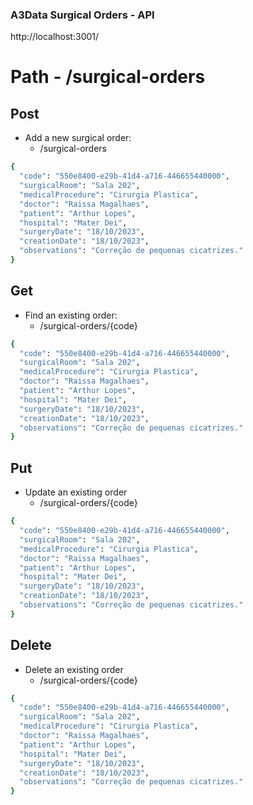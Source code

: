 ### A3Data Surgical Orders - API

http://localhost:3001/

# Path - /surgical-orders

## Post
* Add a new surgical order: 
  * /surgical-orders
```sh
{
  "code": "550e8400-e29b-41d4-a716-446655440000",
  "surgicalRoom": "Sala 202",
  "medicalProcedure": "Cirurgia Plastica",
  "doctor": "Raissa Magalhaes",
  "patient": "Arthur Lopes",
  "hospital": "Mater Dei",
  "surgeryDate": "18/10/2023",
  "creationDate": "18/10/2023",
  "observations": "Correção de pequenas cicatrizes."
}
  ```

## Get
* Find an existing order:
  * /surgical-orders/{code}
```sh
{
  "code": "550e8400-e29b-41d4-a716-446655440000",
  "surgicalRoom": "Sala 202",
  "medicalProcedure": "Cirurgia Plastica",
  "doctor": "Raissa Magalhaes",
  "patient": "Arthur Lopes",
  "hospital": "Mater Dei",
  "surgeryDate": "18/10/2023",
  "creationDate": "18/10/2023",
  "observations": "Correção de pequenas cicatrizes."
}
  ```

## Put
* Update an existing order
  * /surgical-orders/{code}
```sh
{
  "code": "550e8400-e29b-41d4-a716-446655440000",
  "surgicalRoom": "Sala 202",
  "medicalProcedure": "Cirurgia Plastica",
  "doctor": "Raissa Magalhaes",
  "patient": "Arthur Lopes",
  "hospital": "Mater Dei",
  "surgeryDate": "18/10/2023",
  "creationDate": "18/10/2023",
  "observations": "Correção de pequenas cicatrizes."
}
  ```

## Delete
* Delete an existing order
  * /surgical-orders/{code}
```sh
{
  "code": "550e8400-e29b-41d4-a716-446655440000",
  "surgicalRoom": "Sala 202",
  "medicalProcedure": "Cirurgia Plastica",
  "doctor": "Raissa Magalhaes",
  "patient": "Arthur Lopes",
  "hospital": "Mater Dei",
  "surgeryDate": "18/10/2023",
  "creationDate": "18/10/2023",
  "observations": "Correção de pequenas cicatrizes."
}
  ```
